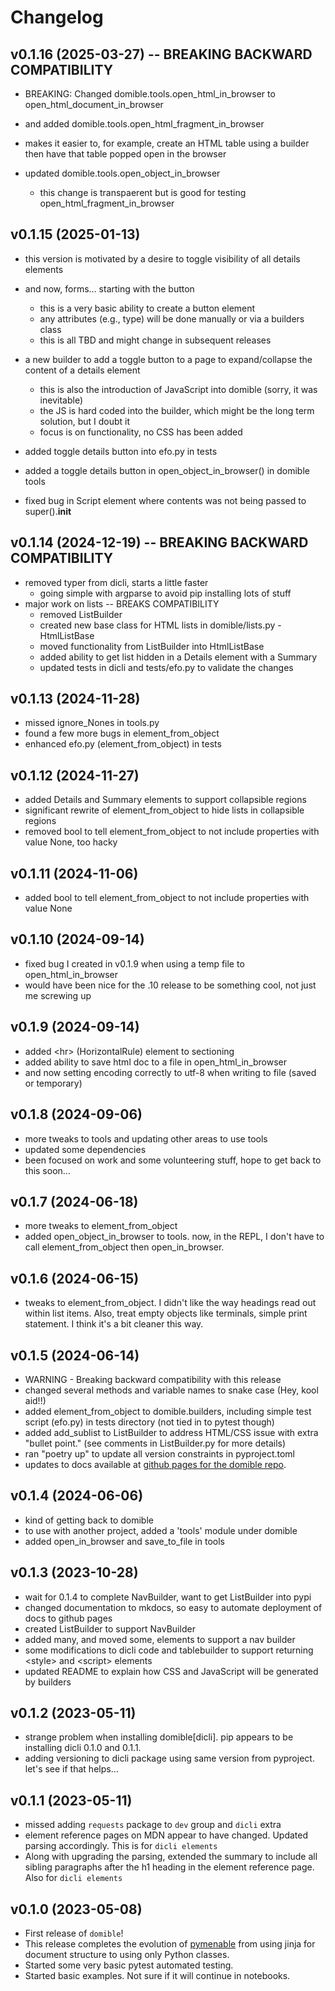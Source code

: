 # Changelog

## v0.1.16 (2025-03-27) -- BREAKING BACKWARD COMPATIBILITY  

- BREAKING: Changed domible.tools.open_html_in_browser to open_html_document_in_browser
- and added domible.tools.open_html_fragment_in_browser
- makes it easier to, for example, create an HTML table using a builder then have that table popped open in the browser
- updated domible.tools.open_object_in_browser

  - this change is transpaerent but is good for testing open_html_fragment_in_browser

## v0.1.15 (2025-01-13) 

- this version is motivated by a desire to toggle visibility of all details elements 
- and now, forms... starting with the button  

  - this is a very basic ability to create a button element
  - any attributes (e.g., type) will be done manually or via a builders class
  - this is all TBD and might change in subsequent releases 

- a new builder to add a toggle button to a page to expand/collapse the content of a details element 

  - this is also the introduction of JavaScript into domible (sorry, it was inevitable) 
  - the JS is hard coded into the builder, which might be the long term solution, but I doubt it 
  - focus is on functionality, no CSS has been added 

- added toggle details button into efo.py in tests 
- added a toggle details button in open_object_in_browser() in domible tools 
- fixed bug in Script element where contents was not being passed to super().__init__ 

## v0.1.14 (2024-12-19) -- BREAKING BACKWARD COMPATIBILITY 

- removed typer from dicli, starts a little faster
  - going simple with argparse to avoid pip installing lots of stuff 
- major work on lists -- BREAKS COMPATIBILITY 
  - removed ListBuilder 
  - created new base class for HTML lists in domible/lists.py - HtmlListBase  
  - moved functionality from ListBuilder into HtmlListBase 
  - added ability to get list hidden in a Details element with a Summary 
  - updated tests in dicli and tests/efo.py to validate the changes 

## v0.1.13 (2024-11-28)

- missed ignore_Nones in tools.py 
- found a few more bugs in element_from_object 
- enhanced efo.py (element_from_object) in tests 

## v0.1.12 (2024-11-27)

- added Details and Summary elements to support collapsible regions 
- significant rewrite of element_from_object to hide lists in collapsible regions 
- removed bool to tell element_from_object to not include properties with value None, too hacky     

## v0.1.11 (2024-11-06)

- added bool to tell element_from_object to not include properties with value None      

## v0.1.10 (2024-09-14)

- fixed bug I created in v0.1.9 when using a temp file to open_html_in_browser
- would have been nice for the .10 release to be something cool, not just me screwing up 

## v0.1.9 (2024-09-14)

- added &lt;hr> (HorizontalRule) element to sectioning
- added ability to save html doc to a file in open_html_in_browser
- and now setting encoding correctly to utf-8 when writing to file (saved or temporary)

## v0.1.8 (2024-09-06)

- more tweaks to tools and updating other areas to use tools
- updated some dependencies 
- been focused on work and some volunteering stuff, hope to get back to this soon...

## v0.1.7 (2024-06-18)

- more tweaks to element_from_object
- added open_object_in_browser to tools.
  now, in the REPL, I don't have to call element_from_object then open_in_browser.

## v0.1.6 (2024-06-15)

- tweaks to element_from_object.
  I didn't like the way headings read out within list items.
  Also, treat empty objects like terminals, simple print statement.
  I think it's a bit cleaner this way.

## v0.1.5 (2024-06-14)

- WARNING - Breaking backward compatibility with this release 
- changed several methods and variable names to snake case (Hey, kool aid!!)
- added element_from_object to domible.builders, including simple test script (efo.py) in tests directory 
  (not tied in to pytest though)
- added add_sublist to ListBuilder to address HTML/CSS issue with extra "bullet point."
  (see comments in ListBuilder.py for more details)
- ran "poetry up" to update all version constraints in pyproject.toml 
- updates to docs available at [github pages for the domible repo](https://joeldodson.github.io/domible/).

## v0.1.4 (2024-06-06)

- kind of getting back to domible 
- to use with another project, added a 'tools' module under domible
- added open_in_browser and save_to_file in tools 

## v0.1.3 (2023-10-28)

- wait for 0.1.4 to complete NavBuilder, want to get ListBuilder into pypi
- changed documentation to mkdocs, so easy to automate deployment of docs to github pages
- created ListBuilder to support NavBuilder 
- added many, and moved some, elements to support a nav builder
- some modifications to dicli code and tablebuilder to support returning &lt;style> and &lt;script> elements 
- updated README to explain how CSS and JavaScript will be generated by builders

## v0.1.2 (2023-05-11)

- strange problem when installing domible[dicli].  pip appears to be installing dicli 0.1.0 and 0.1.1.
- adding versioning to dicli package using same version from 
pyproject.  let's see if that helps...

## v0.1.1 (2023-05-11)

- missed adding `requests` package to `dev` group and `dicli` extra
- element reference pages on MDN appear to have changed.  Updated parsing accordingly.  This is for `dicli elements`
- Along with upgrading the parsing, extended the summary to include all sibling paragraphs after the h1 heading in the element reference page.  Also for `dicli elements` 

## v0.1.0 (2023-05-08)

- First release of `domible`!
- This release completes the evolution of
[pymenable](https://github.com/joeldodson/pymenable) from using jinja for document structure to using only Python classes.
- Started some very basic 
pytest automated testing.
- Started basic examples.  Not sure if it will continue in notebooks.
